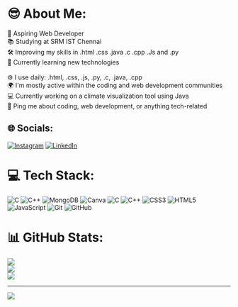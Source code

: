 # 😎 About Me:
🌟 Aspiring Web Developer<br>📚 Studying at SRM IST Chennai<br>🛠️ Improving my skills in .html .css .java .c .cpp .Js and .py<br>🌱 Currently learning new technologies<br><br>⚙️ I use daily: .html, .css, .js, .py, .c, .java, .cpp<br>🌍 I'm mostly active within the coding and web development communities<br>💻 Currently working on a climate visualization tool using Java<br>💬 Ping me about coding, web development, or anything tech-related


## 🌐 Socials:
[![Instagram](https://img.shields.io/badge/Instagram-%23E4405F.svg?logo=Instagram&logoColor=white)](https://instagram.com/krishnasinghh) [![LinkedIn](https://img.shields.io/badge/LinkedIn-%230077B5.svg?logo=linkedin&logoColor=white)](https://linkedin.com/in/krishna-singh-codedev) 

# 💻 Tech Stack:
![C](https://img.shields.io/badge/c-%2300599C.svg?style=flat-square&logo=c&logoColor=white) ![C++](https://img.shields.io/badge/c++-%2300599C.svg?style=flat-square&logo=c%2B%2B&logoColor=white) ![MongoDB](https://img.shields.io/badge/MongoDB-%234ea94b.svg?style=flat-square&logo=mongodb&logoColor=white) ![Canva](https://img.shields.io/badge/Canva-%2300C4CC.svg?style=flat-square&logo=Canva&logoColor=white) ![C](https://img.shields.io/badge/c-%2300599C.svg?style=flat-square&logo=c&logoColor=white) ![C++](https://img.shields.io/badge/c++-%2300599C.svg?style=flat-square&logo=c%2B%2B&logoColor=white) ![CSS3](https://img.shields.io/badge/css3-%231572B6.svg?style=flat-square&logo=css3&logoColor=white) ![HTML5](https://img.shields.io/badge/html5-%23E34F26.svg?style=flat-square&logo=html5&logoColor=white) ![JavaScript](https://img.shields.io/badge/javascript-%23323330.svg?style=flat-square&logo=javascript&logoColor=%23F7DF1E) ![Git](https://img.shields.io/badge/git-%23F05033.svg?style=flat-square&logo=git&logoColor=white) ![GitHub](https://img.shields.io/badge/github-%23121011.svg?style=flat-square&logo=github&logoColor=white)
# 📊 GitHub Stats:
![](https://github-readme-stats.vercel.app/api?username=kr1shnas1ngh&theme=onedark&hide_border=false&include_all_commits=true&count_private=false)<br/>
![](https://github-readme-streak-stats.herokuapp.com/?user=kr1shnas1ngh&theme=onedark&hide_border=false)<br/>
![](https://github-readme-stats.vercel.app/api/top-langs/?username=kr1shnas1ngh&theme=onedark&hide_border=false&include_all_commits=true&count_private=false&layout=compact)

---
[![](https://visitcount.itsvg.in/api?id=kr1shnas1ngh&icon=2&color=0)](https://visitcount.itsvg.in)
